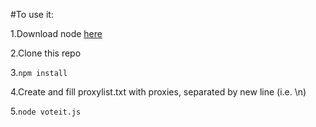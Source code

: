 #To use it:

1.Download node [here](https://nodejs.org/)

2.Clone this repo

3.```npm install```

4.Create and fill proxylist.txt with proxies, separated by new line (i.e. \n)

5.```node voteit.js```
